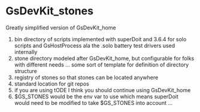# GsDevKit_stones
Greatly simplified version of GsDevKit_home
1. bin directory of scripts implemented with superDoit and 3.6.4 for solo scripts and GsHostProcess ala the .solo battery test drivers used internally
2. stone directory modeled after GsDevKit_home, but configurable for folks with different needs … some sort of template for definition of directory structure
3. registry of stones so that stones can be located anywhere
4. standard location for git repos
5. if you are using tODE I think you should continue using GsDevKit_home
6. $GS_STONES would be the env var to use which means superDoit would need to be modified to take $GS_STONES into account …
